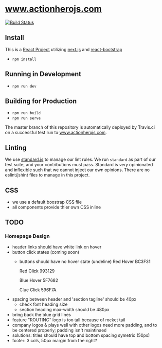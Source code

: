 # www.actionherojs.com

[![Build Status](https://travis-ci.org/actionhero/www.actionherojs.com.svg?branch=master)](https://travis-ci.org/actionhero/www.actionherojs.com)

## Install
This is a [React Project](https://facebook.github.io/react/) utilizing [next.js](https://github.com/zeit/next.js/) and [react-bootstrap](https://react-bootstrap.github.io/)

- `npm install`

## Running in Development
- `npm run dev`

## Building for Production

- `npm run build`
- `npm run serve`

The master branch of this repository is automatically deployed by Travis.ci on a successful test run to www.actionherojs.com.  

## Linting

We use [standard.js](https://standardjs.com) to manage our lint rules.  We run `standard` as part of our test suite, and your contributions must pass.  Standard is *very* opinionated and inflexible such that we cannot inject our own opinions.  There are no eslint/jshint files to manage in this project.  

## CSS
- we use a default boostrap CSS file
- all components provide thier own CSS inline

## TODO

### Homepage Design
- header links should have white link on hover
- button click states (coming soon)
  - buttons should have no hover state (undeline)
      Red Hover
      BC3F31

      Red Click
      993129

      Blue Hover
      5F7682

      Clue Click
      596F7A
- spacing between header and 'section tagline' should be 40px
  - check font heading size
   - section heading max-width should be 480px
- bring back the blue grid lines
- feature "ROUTING" logo is too tall because of rocket tail
- company logos & plays well with other logos need more padding, and to be centered properly; padding isn't maintinaed
- solutions: titles should have top and bottom spacing symetric (50px)
- footer: 3 cols, 50px margin from the right?
